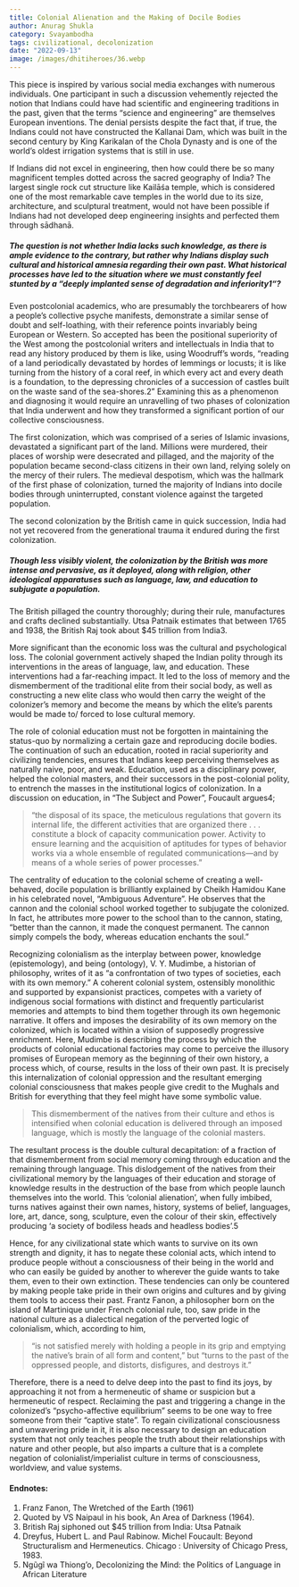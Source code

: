 ```yaml
---
title: Colonial Alienation and the Making of Docile Bodies
author: Anurag Shukla
category: Svayambodha
tags: civilizational, decolonization
date: "2022-09-13"
image: /images/dhitiheroes/36.webp
---
```


This piece is inspired by various social media exchanges with numerous individuals. One participant in such a discussion vehemently rejected the notion that Indians could have had scientific and engineering traditions in the past, given that the terms “science and engineering” are themselves European inventions. The denial persists despite the fact that, if true, the Indians could not have constructed the Kallanai Dam, which was built in the second century by King Karikalan of the Chola Dynasty and is one of the world’s oldest irrigation systems that is still in use.

If Indians did not excel in engineering, then how could there be so many magnificent temples dotted across the sacred geography of India? The largest single rock cut structure like Kailāśa temple, which is considered one of the most remarkable cave temples in the world due to its size, architecture, and sculptural treatment, would not have been possible if Indians had not developed deep engineering insights and perfected them through sādhanā.

##### The question is not whether India lacks such knowledge, as there is ample evidence to the contrary, but rather why Indians display such cultural and historical amnesia regarding their own past. What historical processes have led to the situation where we must constantly feel stunted by a “deeply implanted sense of degradation and inferiority1“?

Even postcolonial academics, who are presumably the torchbearers of how a people’s collective psyche manifests, demonstrate a similar sense of doubt and self-loathing, with their reference points invariably being European or Western. So accepted has been the positional superiority of the West among the postcolonial writers and intellectuals in India that to read any history produced by them is like, using Woodruff’s words, “reading of a land periodically devastated by hordes of lemmings or locusts; it is like turning from the history of a coral reef, in which every act and every death is a foundation, to the depressing chronicles of a succession of castles built on the waste sand of the sea-shores.2” Examining this as a phenomenon and diagnosing it would require an unravelling of two phases of colonization that India underwent and how they transformed a significant portion of our collective consciousness.

The first colonization, which was comprised of a series of Islamic invasions, devastated a significant part of the land. Millions were murdered, their places of worship were desecrated and pillaged, and the majority of the population became second-class citizens in their own land, relying solely on the mercy of their rulers. The medieval despotism, which was the hallmark of the first phase of colonization, turned the majority of Indians into docile bodies through uninterrupted, constant violence against the targeted population.

The second colonization by the British came in quick succession, India had not yet recovered from the generational trauma it endured during the first colonization.

##### Though less visibly violent, the colonization by the British was more intense and pervasive, as it deployed, along with religion, other ideological apparatuses such as language, law, and education to subjugate a population.

The British pillaged the country thoroughly; during their rule, manufactures and crafts declined substantially. Utsa Patnaik estimates that between 1765 and 1938, the British Raj took about $45 trillion from India3.

More significant than the economic loss was the cultural and psychological loss. The colonial government actively shaped the Indian polity through its interventions in the areas of language, law, and education. These interventions had a far-reaching impact. It led to the loss of memory and the dismemberment of the traditional elite from their social body, as well as constructing a new elite class who would then carry the weight of the colonizer’s memory and become the means by which the elite’s parents would be made to/ forced to lose cultural memory.

The role of colonial education must not be forgotten in maintaining the status-quo by normalizing a certain gaze and reproducing docile bodies. The continuation of such an education, rooted in racial superiority and civilizing tendencies, ensures that Indians keep perceiving themselves as naturally naive, poor, and weak. Education, used as a disciplinary power, helped the colonial masters, and their successors in the post-colonial polity, to entrench the masses in the institutional logics of colonization. In a discussion on education, in “The Subject and Power”, Foucault argues4;

> “the disposal of its space, the meticulous regulations that govern its internal life, the different activities that are organized there . . . constitute a block of capacity communication power. Activity to ensure learning and the acquisition of aptitudes for types of behavior works via a whole ensemble of regulated communications—and by means of a whole series of power processes.”

The centrality of education to the colonial scheme of creating a well-behaved, docile population is brilliantly explained by Cheikh Hamidou Kane in his celebrated novel, “Ambiguous Adventure”. He observes that the cannon and the colonial school worked together to subjugate the colonized. In fact, he attributes more power to the school than to the cannon, stating, “better than the cannon, it made the conquest permanent. The cannon simply compels the body, whereas education enchants the soul.”

Recognizing colonialism as the interplay between power, knowledge (epistemology), and being (ontology), V. Y. Mudimbe, a historian of philosophy, writes of it as “a confrontation of two types of societies, each with its own memory.” A coherent colonial system, ostensibly monolithic and supported by expansionist practices, competes with a variety of indigenous social formations with distinct and frequently particularist memories and attempts to bind them together through its own hegemonic narrative. It offers and imposes the desirability of its own memory on the colonized, which is located within a vision of supposedly progressive enrichment. Here, Mudimbe is describing the process by which the products of colonial educational factories may come to perceive the illusory promises of European memory as the beginning of their own history, a process which, of course, results in the loss of their own past. It is precisely this internalization of colonial oppression and the resultant emerging colonial consciousness that makes people give credit to the Mughals and British for everything that they feel might have some symbolic value.

> This dismemberment of the natives from their culture and ethos is intensified when colonial education is delivered through an imposed language, which is mostly the language of the colonial masters.

The resultant process is the double cultural decapitation: of a fraction of that dismemberment from social memory coming through education and the remaining through language. This dislodgement of the natives from their civilizational memory by the languages of their education and storage of knowledge results in the destruction of the base from which people launch themselves into the world. This ‘colonial alienation’, when fully imbibed, turns natives against their own names, history, systems of belief, languages, lore, art, dance, song, sculpture, even the colour of their skin, effectively producing ‘a society of bodiless heads and headless bodies’.5

Hence, for any civilizational state which wants to survive on its own strength and dignity, it has to negate these colonial acts, which intend to produce people without a consciousness of their being in the world and who can easily be guided by another to wherever the guide wants to take them, even to their own extinction. These tendencies can only be countered by making people take pride in their own origins and cultures and by giving them tools to access their past. Frantz Fanon, a philosopher born on the island of Martinique under French colonial rule, too, saw pride in the national culture as a dialectical negation of the perverted logic of colonialism, which, according to him,

> “is not satisfied merely with holding a people in its grip and emptying the native’s brain of all form and content,” but “turns to the past of the oppressed people, and distorts, disfigures, and destroys it.”

Therefore, there is a need to delve deep into the past to find its joys, by approaching it not from a hermeneutic of shame or suspicion but a hermeneutic of respect. Reclaiming the past and triggering a change in the colonized’s “psycho-affective equilibrium” seems to be one way to free someone from their “captive state”. To regain civilizational consciousness and unwavering pride in it, it is also necessary to design an education system that not only teaches people the truth about their relationships with nature and other people, but also imparts a culture that is a complete negation of colonialist/imperialist culture in terms of consciousness, worldview, and value systems.

#### Endnotes:
1. Franz Fanon, The Wretched of the Earth (1961)
2. Quoted by VS Naipaul in his book, An Area of Darkness (1964).
3. British Raj siphoned out $45 trillion from India: Utsa Patnaik
4. Dreyfus, Hubert L. and Paul Rabinow. Michel Foucault: Beyond Structuralism and Hermeneutics. Chicago : University of Chicago Press, 1983.
5. Ngũgĩ wa Thiong’o, Decolonizing the Mind: the Politics of Language in African Literature 
